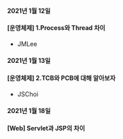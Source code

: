 
#### 2021년 1월 12일 
#### [운영체제] 1.Process와 Thread 차이
- JMLee

#### 2021년 1월 13일 
#### [운영체제] 2.TCB와 PCB에 대해 알아보자
- JSChoi

#### 2021년 1월 18일
#### [Web] Servlet과 JSP의 차이



